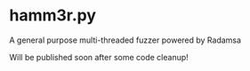 # hamm3r.py
A general purpose multi-threaded fuzzer powered by Radamsa

Will be published soon after some code cleanup!
